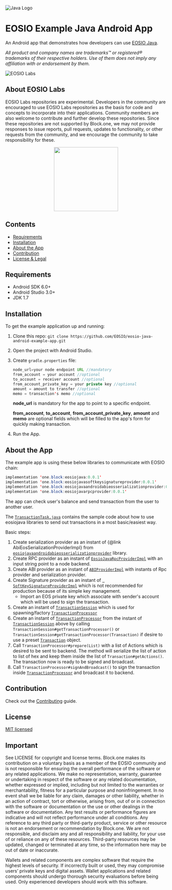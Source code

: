 ![Java Logo](img/java-logo.png)
# EOSIO Example Java Android App

An Android app that demonstrates how developers can use [EOSIO Java](https://github.com/EOSIO/eosio-java).

*All product and company names are trademarks™ or registered® trademarks of their respective holders. Use of them does not imply any affiliation with or endorsement by them.*

![EOSIO Labs](https://img.shields.io/badge/EOSIO-Labs-5cb3ff.svg)

## About EOSIO Labs

EOSIO Labs repositories are experimental.  Developers in the community are encouraged to use EOSIO Labs repositories as the basis for code and concepts to incorporate into their applications. Community members are also welcome to contribute and further develop these repositories. Since these repositories are not supported by Block.one, we may not provide responses to issue reports, pull requests, updates to functionality, or other requests from the community, and we encourage the community to take responsibility for these.

<p align="center">
    <img src="img/screenshot.png" width="200">
</p>

## Contents

- [Requirements](#requirements)
- [Installation](#installation)
- [About the App](#about-the-app)
- [Contribution](#contribution)
- [License & Legal](#license)

## Requirements

* Android SDK 6.0+
* Android Studio 3.0+
* JDK 1.7

## Installation

To get the example application up and running:

1. Clone this repo: `git clone https://github.com/EOSIO/eosio-java-android-example-app.git`
1. Open the project with Android Studio.
1. Create `gradle.properties` file:

    ```java
    node_url=your node endpoint URL //mandatory
    from_account = your account //optional
    to_account = receiver account //optional
    from_account_private_key = your private key //optional
    amount = amount to transfer //optional
    memo = transaction's memo //optional
    ```
    **node_url** is mandatory for the app to point to a specific endpoint. 
    
    **from_account**, **to_account**, **from_account_private_key**, **amount** and **memo** are optional fields which will be filled to the app's form for quickly making transaction. 
1. Run the App.

## About the App

The example app is using these below libraries to communicate with EOSIO chain: 

```java
implementation 'one.block:eosiojava:0.0.1'
implementation 'one.block:eosiojavasoftkeysignatureprovider:0.0.1'
implementation 'one.block:eosiojavaandroidabieosserializationprovider:0.0.1'
implementation 'one.block:eosiojavarpcprovider:0.0.1'
```

The app can check user's balance and send transaction from the user to another user. 

The [`TransactionTask.java`](app/src/main/java/one/block/asaptestapp/TransactionTask.java) contains the sample code about how to use eosiojava libraries to send out transactions in a most basic/easiest way.

Basic steps:

1. Create serialization provider as an instant of {@link AbiEosSerializationProviderImpl} from [`eosiojavaandroidabieosserializationprovider`](https://github.com/EOSIO/eosio-java-android-abieos-serialization-provider) library.
1. Create RPC provider as an instant of [`EosioJavaRpcProviderImpl`](https://github.com/EOSIO/eosio-java-android-rpc-provider/blob/master/eosiojavarpcprovider/src/main/java/one/block/eosiojavarpcprovider/implementations/EosioJavaRpcProviderImpl.java) with an input string point to a node backend.
1. Create ABI provider as an instant of [`ABIProviderImpl`](https://github.com/EOSIO/eosio-java/blob/master/eosiojava/src/main/java/one/block/eosiojava/implementations/ABIProviderImpl.java) with instants of Rpc provider and serialization provider.
1. Create Signature provider as an instant of [` SoftKeySignatureProviderImpl`](https://github.com/EOSIO/eosio-java-softkey-signature-provider/blob/master/eosiojavasoftkeysignatureprovider/src/main/java/one/block/eosiosoftkeysignatureprovider/SoftKeySignatureProviderImpl.java) which is not recommended for production because of its simple key management.
    - Import an EOS private key which associate with sender's account which will be used to sign the transaction.
1. Create an instant of [`TransactionSession`](https://github.com/EOSIO/eosio-java/blob/master/eosiojava/src/main/java/one/block/eosiojava/session/TransactionSession.java) which is used for spawning/factory [`TransactionProcessor`](https://github.com/EOSIO/eosio-java/blob/master/eosiojava/src/main/java/one/block/eosiojava/session/TransactionProcessor.java)
1. Create an instant of [`TransactionProcessor`](https://github.com/EOSIO/eosio-java/blob/master/eosiojava/src/main/java/one/block/eosiojava/session/TransactionProcessor.java) from the instant of [`TransactionSession`](https://github.com/EOSIO/eosio-java/blob/master/eosiojava/src/main/java/one/block/eosiojava/session/TransactionSession.java) above by calling ` TransactionSession#getTransactionProcessor()` or `TransactionSession#getTransactionProcessor(Transaction)` if desire to use a preset [`Transaction`](https://github.com/EOSIO/eosio-java/blob/master/eosiojava/src/main/java/one/block/eosiojava/models/rpcProvider/Transaction.java) object.
1. Call `TransactionProcessor#prepare(List)` with a list of Actions which is desired to be sent to backend. The method will serialize the list of action to list of hex and keep them inside the list of `Transaction#getActions()`. The transaction now is ready to be signed and broadcast.
1. Call `TransactionProcessor#signAndBroadcast()` to sign the transaction inside [`TransactionProcessor`](https://github.com/EOSIO/eosio-java/blob/master/eosiojava/src/main/java/one/block/eosiojava/session/TransactionProcessor.java) and broadcast it to backend.
 

## Contribution
Check out the [Contributing](./CONTRIBUTING.md) guide.

## License
[MIT licensed](./LICENSE)

## Important

See LICENSE for copyright and license terms.  Block.one makes its contribution on a voluntary basis as a member of the EOSIO community and is not responsible for ensuring the overall performance of the software or any related applications.  We make no representation, warranty, guarantee or undertaking in respect of the software or any related documentation, whether expressed or implied, including but not limited to the warranties or merchantability, fitness for a particular purpose and noninfringement. In no event shall we be liable for any claim, damages or other liability, whether in an action of contract, tort or otherwise, arising from, out of or in connection with the software or documentation or the use or other dealings in the software or documentation.  Any test results or performance figures are indicative and will not reflect performance under all conditions.  Any reference to any third party or third-party product, service or other resource is not an endorsement or recommendation by Block.one.  We are not responsible, and disclaim any and all responsibility and liability, for your use of or reliance on any of these resources. Third-party resources may be updated, changed or terminated at any time, so the information here may be out of date or inaccurate.

Wallets and related components are complex software that require the highest levels of security.  If incorrectly built or used, they may compromise users’ private keys and digital assets. Wallet applications and related components should undergo thorough security evaluations before being used.  Only experienced developers should work with this software.
